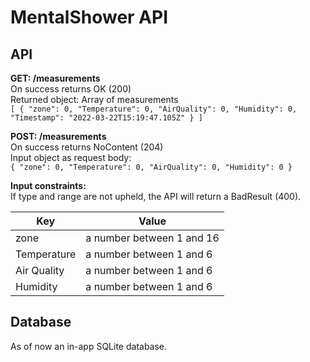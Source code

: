 # MentalShower API

## API  
**GET: /measurements**  
On success returns OK (200)  
Returned object: Array of measurements  
`[
  {
    "zone": 0,
    "Temperature": 0,
    "AirQuality": 0,
    "Humidity": 0,
    "Timestamp": "2022-03-22T15:19:47.105Z"
  }
]`  



**POST: /measurements**  
On success returns NoContent (204)  
Input object as request body:  
`
{
  "zone": 0,
  "Temperature": 0,
  "AirQuality": 0,
  "Humidity": 0
}
`  


**Input constraints:**  
If type and range are not upheld, the API will return a BadResult (400).

|Key| Value |
|--------|---------|
|zone|a number between 1 and 16|  
|Temperature| a number between 1 and 6 | 
|Air Quality| a number between 1 and 6  |
|Humidity| a number between 1 and 6  |


## Database

As of now an in-app SQLite database.
